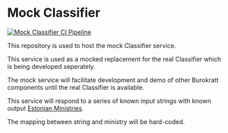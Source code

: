 # Mock Classifier

[![Mock Classifier CI Pipeline](https://github.com/buerokratt/Mock-Classifier/actions/workflows/ci-pullrequest-main.yml/badge.svg)](https://github.com/buerokratt/Mock-Classifier/actions/workflows/ci-pullrequest-main.yml)

This repository is used to host the mock Classifier service.

This service is used as a mocked replacement for the real Classifier which is being developed seperately.

The mock service will facilitate development and demo of other Burokratt components until the real Classifier is available.

This service will respond to a series of known input strings with known output [Estonian Ministries](https://en.wikipedia.org/wiki/Government_ministries_of_Estonia).

The mapping between string and ministry will be hard-coded.
